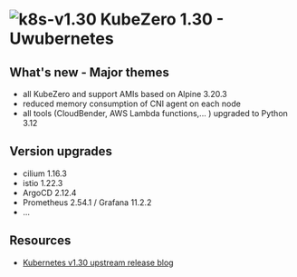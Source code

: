 # ![k8s-v1.30](images/k8s-1.30.png)  KubeZero 1.30 - Uwubernetes

## What's new - Major themes
- all KubeZero and support AMIs based on Alpine 3.20.3
- reduced memory consumption of CNI agent on each node
- all tools (CloudBender, AWS Lambda functions,... ) upgraded to Python 3.12


## Version upgrades
- cilium 1.16.3
- istio 1.22.3
- ArgoCD 2.12.4
- Prometheus 2.54.1 / Grafana 11.2.2
- ...

## Resources
- [Kubernetes v1.30 upstream release blog](https://kubernetes.io/blog/2024/04/17/kubernetes-v1-30-release/)
